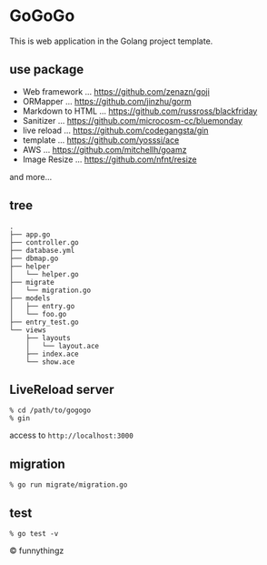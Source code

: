 # GoGoGo

This is web application in the Golang project template.

## use package

- Web framework ... https://github.com/zenazn/goji
- ORMapper ... https://github.com/jinzhu/gorm
- Markdown to HTML ... https://github.com/russross/blackfriday
- Sanitizer ... https://github.com/microcosm-cc/bluemonday
- live reload ... https://github.com/codegangsta/gin
- template ... https://github.com/yosssi/ace
- AWS ... https://github.com/mitchellh/goamz
- Image Resize ... https://github.com/nfnt/resize

and more...

## tree

```
.
├── app.go
├── controller.go
├── database.yml
├── dbmap.go
├── helper
│   └── helper.go
├── migrate
│   └── migration.go
├── models
│   ├── entry.go
│   └── foo.go
├── entry_test.go
└── views
    ├── layouts
    │   └── layout.ace
    ├── index.ace
    └── show.ace
```

## LiveReload server

```
% cd /path/to/gogogo
% gin
```

access to `http://localhost:3000`

## migration

```
% go run migrate/migration.go
```

## test

```
% go test -v
```

&copy; funnythingz
